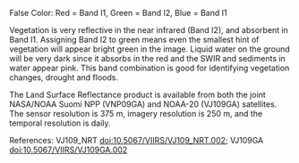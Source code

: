False Color: Red = Band I1, Green = Band I2, Blue = Band I1

Vegetation is very reflective in the near infrared (Band I2), and absorbent in Band I1. Assigning Band I2 to green means even the smallest hint of vegetation will appear bright green in the image. Liquid water on the ground will be very dark since it absorbs in the red and the SWIR and sediments in water appear pink. This band combination is good for identifying vegetation changes, drought and floods.

The Land Surface Reflectance product is available from both the joint NASA/NOAA Suomi NPP (VNP09GA) and NOAA-20 (VJ109GA) satellites. The sensor resolution is 375 m, imagery resolution is 250 m, and the temporal resolution is daily.

References: VJ109_NRT [doi:10.5067/VIIRS/VJ109_NRT.002](https://doi.org/10.5067/VIIRS/VJ109_NRT.002); VJ109GA [doi:10.5067/VIIRS/VJ109GA.002](https://doi.org/10.5067/VIIRS/VJ109GA.002)
